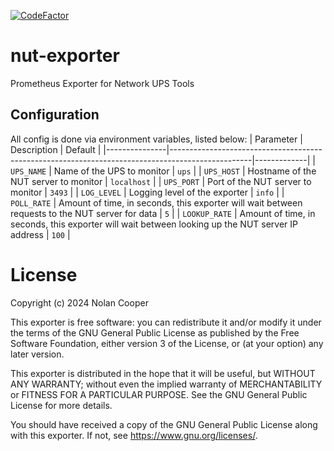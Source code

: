 [![CodeFactor](https://www.codefactor.io/repository/github/barrelmaker97/nut-exporter/badge)](https://www.codefactor.io/repository/github/barrelmaker97/nut-exporter)
# nut-exporter
Prometheus Exporter for Network UPS Tools

## Configuration
All config is done via environment variables, listed below:
| Parameter     | Description                                                                                      | Default     |
|---------------|--------------------------------------------------------------------------------------------------|-------------|
| `UPS_NAME`    | Name of the UPS to monitor                                                                       | `ups`       |
| `UPS_HOST`    | Hostname of the NUT server to monitor                                                            | `localhost` |
| `UPS_PORT`    | Port of the NUT server to monitor                                                                | `3493`      |
| `LOG_LEVEL`   | Logging level of the exporter                                                                    | `info`      |
| `POLL_RATE`   | Amount of time, in seconds, this exporter will wait between requests to the NUT server for data  | `5`         |
| `LOOKUP_RATE` | Amount of time, in seconds, this exporter will wait between looking up the NUT server IP address | `100`       |

# License

Copyright (c) 2024 Nolan Cooper

This exporter is free software: you can redistribute it and/or modify
it under the terms of the GNU General Public License as published by
the Free Software Foundation, either version 3 of the License, or
(at your option) any later version.

This exporter is distributed in the hope that it will be useful,
but WITHOUT ANY WARRANTY; without even the implied warranty of
MERCHANTABILITY or FITNESS FOR A PARTICULAR PURPOSE.  See the
GNU General Public License for more details.

You should have received a copy of the GNU General Public License
along with this exporter.  If not, see <https://www.gnu.org/licenses/>.
